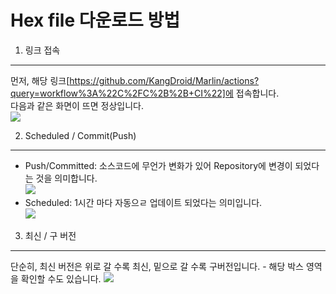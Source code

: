 Hex file 다운로드 방법
===================

1. 링크 접속
-----------
먼저, 해당 링크[https://github.com/KangDroid/Marlin/actions?query=workflow%3A%22C%2FC%2B%2B+CI%22]에 접속합니다.<br>
다음과 같은 화면이 뜨면 정상입니다.<br>
![](https://i.imgur.com/jPA436f.png)

2. Scheduled / Commit(Push)
---------------
- Push/Committed: 소스코드에 무언가 변화가 있어 Repository에 변경이 되었다는 것을 의미합니다. <br>
![](https://i.imgur.com/zADf8YN.png)
- Scheduled: 1시간 마다 자동으ㄹ 업데이트 되었다는 의미입니다. <br>
![](https://i.imgur.com/mka1cz1.png)

3. 최신 / 구 버전
---------------
단순히, 최신 버전은 위로 갈 수록 최신, 밑으로 갈 수록 구버전입니다. - 해당 박스 영역을 확인할 수도 있습니다.
![](https://i.imgur.com/2wMJ5ce.png)
